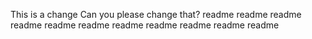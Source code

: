 This is a change
Can you please change that?
readme
readme
readme
readme
readme
readme
readme
readme
readme
readme
readme
